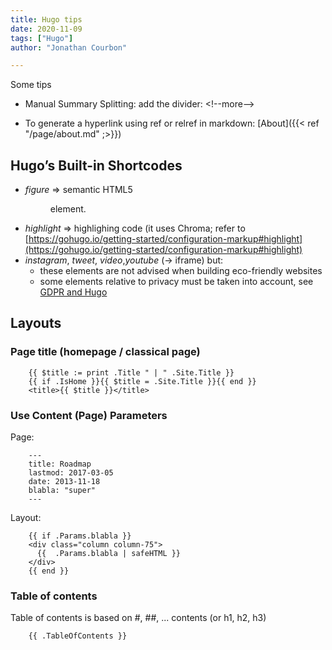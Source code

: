 ```yaml
---
title: Hugo tips
date: 2020-11-09
tags: ["Hugo"]
author: "Jonathan Courbon"

---
```


Some tips
<!--more-->

- Manual Summary Splitting: add the divider: &lt;!&#45;&#45;more&#45;&#45;&gt;

- To generate a hyperlink using ref or relref in markdown: [About](&#123;&#123;&lt; ref "/page/about.md" ;&gt;&#125;&#125;)


## Hugo’s Built-in Shortcodes
- *figure* => semantic HTML5 <figure> element.
- *highlight* => highlighing code (it uses Chroma; refer to [https://gohugo.io/getting-started/configuration-markup#highlight](https://gohugo.io/getting-started/configuration-markup#highlight)
- *instagram*, *tweet*, *video*,*youtube* (-> iframe) but:
  - these elements are not advised when building eco-friendly websites
  - some elements relative to privacy must be taken into account, see [GDPR and Hugo](https://gohugo.io/about/hugo-and-gdpr/)


## Layouts
### Page title (homepage / classical page)
        {{ $title := print .Title " | " .Site.Title }}
        {{ if .IsHome }}{{ $title = .Site.Title }}{{ end }}
        <title>{{ $title }}</title>

### Use Content (Page) Parameters
Page:

        ---
        title: Roadmap
        lastmod: 2017-03-05
        date: 2013-11-18
        blabla: "super"
        ---

Layout:

        {{ if .Params.blabla }}
        <div class="column column-75">
          {{  .Params.blabla | safeHTML }}
        </div>
        {{ end }}

### Table of contents
Table of contents is based on #, ##, ... contents (or h1, h2, h3)

        {{ .TableOfContents }}
